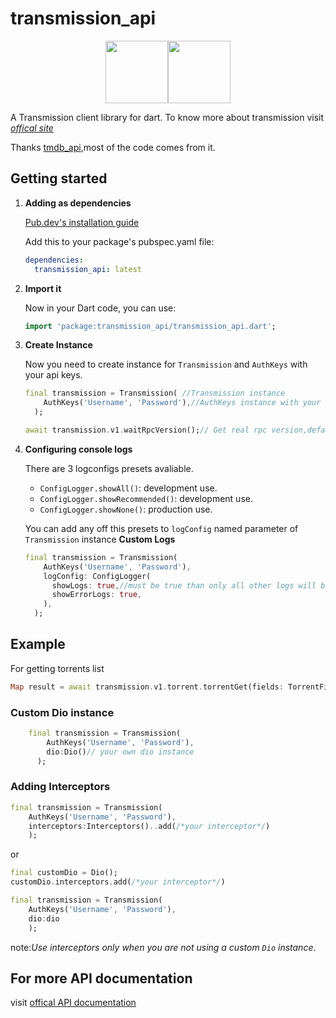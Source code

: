 # transmission_api

<p align="center">
<img src="https://transmissionbt.com/assets/images/Transmission_icon.png" height=100px><img src="https://avatars.githubusercontent.com/u/1609975?s=100&v=4" height="100px">  
</p>

A Transmission client library for dart.
To know more about transmission visit [*offical site*](https://transmissionbt.com/)

Thanks [tmdb_api](https://github.com/RatakondalaArun/tmdb_api),most of the code comes from it.

## Getting started

1) **Adding as dependencies**

   [Pub.dev's installation guide](https://pub.dev/packages/transmission_api#-installing-tab-)

   Add this to your package's pubspec.yaml file:

    ```yaml
    dependencies:
      transmission_api: latest
    ```

2) **Import it**

   Now in your Dart code, you can use:

    ```dart
    import 'package:transmission_api/transmission_api.dart';
    ```

3) **Create Instance**

   Now you need to create instance for `Transmission` and `AuthKeys` with your api keys.

    ```dart
    final transmission = Transmission( //Transmission instance
        AuthKeys('Username', 'Password'),//AuthKeys instance with your keys,
      );

    await transmission.v1.waitRpcVersion();// Get real rpc version,default 18.
    ```

4) **Configuring console logs**

   There are 3 logconfigs presets avaliable.

    - `ConfigLogger.showAll()`: development use.
    - `ConfigLogger.showRecommended()`: development use.
    - `ConfigLogger.showNone()`: production use.

   You can add any off this presets to `logConfig` named parameter of `Transmission` instance
   **Custom Logs**

    ```dart
    final transmission = Transmission(
        AuthKeys('Username', 'Password'),
        logConfig: ConfigLogger(
          showLogs: true,//must be true than only all other logs will be shown
          showErrorLogs: true,
        ),
      );
    ```

## Example

For getting torrents list

```dart
Map result = await transmission.v1.torrent.torrentGet(fields: TorrentFields.basic());
```

### Custom Dio instance

```dart
    final transmission = Transmission(
        AuthKeys('Username', 'Password'),
        dio:Dio()// your own dio instance
      );
```

### Adding Interceptors

```dart
final transmission = Transmission(
    AuthKeys('Username', 'Password'),
    interceptors:Interceptors()..add(/*your interceptor*/)
    );
```

or

```dart
final customDio = Dio();
customDio.interceptors.add(/*your interceptor*/)

final transmission = Transmission(
    AuthKeys('Username', 'Password'),
    dio:dio
    );
```

note:*Use interceptors only when you are not using a custom `Dio` instance*.

## For more API documentation

visit [offical API documentation](https://github.com/transmission/transmission/blob/main/docs/rpc-spec.md)